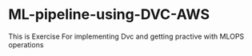 # ML-pipeline-using-DVC-AWS
This is Exercise  For implementing Dvc and getting practive with MLOPS operations
